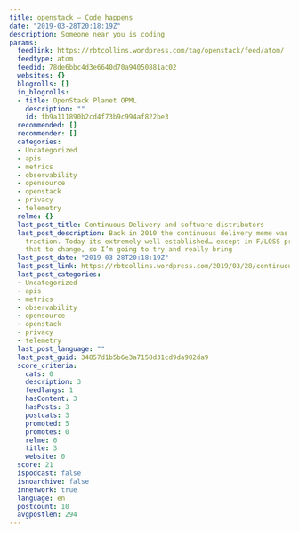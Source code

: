 ```yaml
---
title: openstack – Code happens
date: "2019-03-28T20:18:19Z"
description: Someone near you is coding
params:
  feedlink: https://rbtcollins.wordpress.com/tag/openstack/feed/atom/
  feedtype: atom
  feedid: 78de6bbc4d3e6640d70a94050881ac02
  websites: {}
  blogrolls: []
  in_blogrolls:
  - title: OpenStack Planet OPML
    description: ""
    id: fb9a111890b2cd4f73b9c994af822be3
  recommended: []
  recommender: []
  categories:
  - Uncategorized
  - apis
  - metrics
  - observability
  - opensource
  - openstack
  - privacy
  - telemetry
  relme: {}
  last_post_title: Continuous Delivery and software distributors
  last_post_description: Back in 2010 the continuous delivery meme was just grabbing
    traction. Today its extremely well established… except in F/LOSS projects. I want
    that to change, so I’m going to try and really bring
  last_post_date: "2019-03-28T20:18:19Z"
  last_post_link: https://rbtcollins.wordpress.com/2019/03/28/continuous-delivery-and-software-distributors/
  last_post_categories:
  - Uncategorized
  - apis
  - metrics
  - observability
  - opensource
  - openstack
  - privacy
  - telemetry
  last_post_language: ""
  last_post_guid: 34857d1b5b6e3a7158d31cd9da982da9
  score_criteria:
    cats: 0
    description: 3
    feedlangs: 1
    hasContent: 3
    hasPosts: 3
    postcats: 3
    promoted: 5
    promotes: 0
    relme: 0
    title: 3
    website: 0
  score: 21
  ispodcast: false
  isnoarchive: false
  innetwork: true
  language: en
  postcount: 10
  avgpostlen: 294
---
```


